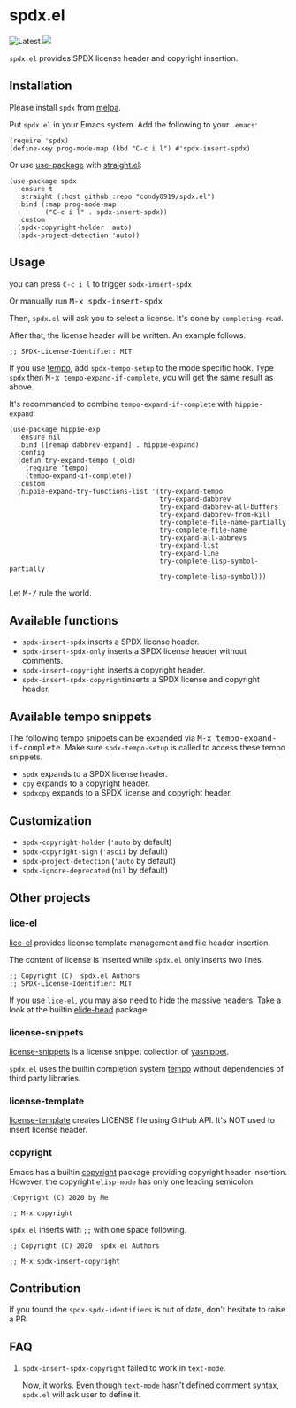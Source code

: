 # spdx.el

![Latest](https://github.com/condy0919/spdx.el/workflows/Check%20for%20license%20list%20version/badge.svg)
[![](https://melpa.org/packages/spdx-badge.svg)](https://melpa.org/#/spdx)

`spdx.el` provides SPDX license header and copyright insertion.

## Installation

Please install `spdx` from [melpa](https://melpa.org/#/spdx).

Put `spdx.el` in your Emacs system. Add the following to your `.emacs`:

```elisp
(require 'spdx)
(define-key prog-mode-map (kbd "C-c i l") #'spdx-insert-spdx)
```

Or use [use-package][use-package] with [straight.el][straight.el]:

``` emacs-lisp
(use-package spdx
  :ensure t
  :straight (:host github :repo "condy0919/spdx.el")
  :bind (:map prog-mode-map
         ("C-c i l" . spdx-insert-spdx))
  :custom
  (spdx-copyright-holder 'auto)
  (spdx-project-detection 'auto))
```

## Usage

you can press `C-c i l` to trigger `spdx-insert-spdx`

Or manually run <kbd>M-x spdx-insert-spdx</kbd>

Then, `spdx.el` will ask you to select a license. It's done by `completing-read`.

After that, the license header will be written. An example follows.

``` emacs-lisp
;; SPDX-License-Identifier: MIT
```

If you use [tempo][tempo], add `spdx-tempo-setup` to the mode specific hook.
Type `spdx` then <kbd>M-x</kbd>` tempo-expand-if-complete`, you will get the
same result as above.

It's recommanded to combine `tempo-expand-if-complete` with `hippie-expand`:

``` emacs-lisp
(use-package hippie-exp
  :ensure nil
  :bind ([remap dabbrev-expand] . hippie-expand)
  :config
  (defun try-expand-tempo (_old)
    (require 'tempo)
    (tempo-expand-if-complete))
  :custom
  (hippie-expand-try-functions-list '(try-expand-tempo
                                      try-expand-dabbrev
                                      try-expand-dabbrev-all-buffers
                                      try-expand-dabbrev-from-kill
                                      try-complete-file-name-partially
                                      try-complete-file-name
                                      try-expand-all-abbrevs
                                      try-expand-list
                                      try-expand-line
                                      try-complete-lisp-symbol-partially
                                      try-complete-lisp-symbol)))
```

Let <kbd>M-/</kbd> rule the world.

## Available functions

- `spdx-insert-spdx` inserts a SPDX license header.
- `spdx-insert-spdx-only` inserts a SPDX license header without comments.
- `spdx-insert-copyright` inserts a copyright header.
- `spdx-insert-spdx-copyright`inserts a SPDX license and copyright header.

## Available tempo snippets

The following tempo snippets can be expanded via <kbd>M-x tempo-expand-if-complete</kbd>. Make sure `spdx-tempo-setup` is called to access these tempo snippets.

- `spdx` expands to a SPDX license header.
- `cpy` expands to a copyright header.
- `spdxcpy` expands to a SPDX license and copyright header.

## Customization

- `spdx-copyright-holder` (`'auto` by default)
- `spdx-copyright-sign` (`'ascii` by default)
- `spdx-project-detection` (`'auto` by default)
- `spdx-ignore-deprecated` (`nil` by default)

## Other projects

### lice-el

[lice-el][lice-el] provides license template management and file header insertion.

The content of license is inserted while `spdx.el` only inserts two lines.

``` emacs-lisp
;; Copyright (C)  spdx.el Authors
;; SPDX-License-Identifier: MIT
```

If you use `lice-el`, you may also need to hide the massive headers. Take a look
at the builtin [elide-head][elide-head] package.

### license-snippets

[license-snippets][license-snippets] is a license snippet collection of
[yasnippet][yasnippet].

`spdx.el` uses the builtin completion system [tempo][tempo] without dependencies
of third party libraries.

### license-template

[license-template][license-template] creates LICENSE file using GitHub API. It's
NOT used to insert license header.

### copyright

Emacs has a builtin [copyright][copyright] package providing copyright header
insertion. However, the copyright `elisp-mode` has only one leading semicolon.

``` emacs-lisp
;Copyright (C) 2020 by Me

;; M-x copyright
```

`spdx.el` inserts with `;;` with one space following.

``` emacs-lisp
;; Copyright (C) 2020  spdx.el Authors

;; M-x spdx-insert-copyright
```

## Contribution

If you found the `spdx-spdx-identifiers` is out of date, don't hesitate to raise a PR.

## FAQ

1. `spdx-insert-spdx-copyright` failed to work in `text-mode`.

   Now, it works. Even though `text-mode` hasn't defined comment syntax, `spdx.el` will ask
   user to define it.

[lice-el]: https://github.com/buzztaiki/lice-el
[tempo]: https://www.emacswiki.org/emacs/TempoMode
[yasnippet]: https://github.com/joaotavora/yasnippet
[straight.el]: https://github.com/raxod502/straight.el
[use-package]: https://github.com/jwiegley/use-package
[license-snippets]: https://github.com/sei40kr/license-snippets
[license-template]: https://github.com/jcs-elpa/license-templates
[elide-head]: https://github.com/emacs-mirror/emacs/blob/master/lisp/elide-head.el
[copyright]: https://github.com/emacs-mirror/emacs/blob/master/lisp/emacs-lisp/copyright.el
